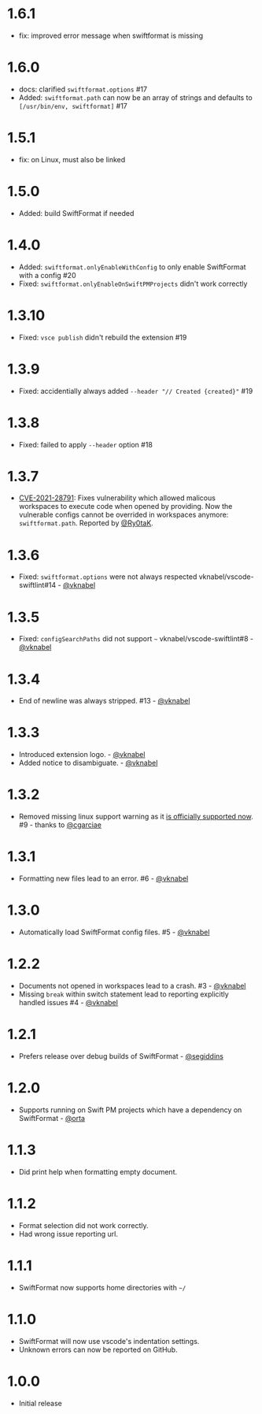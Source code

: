 # 1.6.1

- fix: improved error message when swiftformat is missing

# 1.6.0

- docs: clarified `swiftformat.options` #17
- Added: `swiftformat.path` can now be an array of strings and defaults to `[/usr/bin/env, swiftformat]` #17

# 1.5.1

- fix: on Linux, must also be linked

# 1.5.0

- Added: build SwiftFormat if needed

# 1.4.0

- Added: `swiftformat.onlyEnableWithConfig` to only enable SwiftFormat with a config #20
- Fixed: `swiftformat.onlyEnableOnSwiftPMProjects` didn't work correctly

# 1.3.10

- Fixed: `vsce publish` didn't rebuild the extension #19

# 1.3.9

- Fixed: accidentially always added `--header "// Created {created}"` #19

# 1.3.8

- Fixed: failed to apply `--header` option #18

# 1.3.7

- [CVE-2021-28791](https://cve.mitre.org/cgi-bin/cvename.cgi?name=CVE-2021-28791): Fixes vulnerability which allowed malicous workspaces to execute code when opened by providing. Now the vulnerable configs cannot be overrided in workspaces anymore: `swiftformat.path`. Reported by [@Ry0taK](https://github.com/Ry0taK).

# 1.3.6

- Fixed: `swiftformat.options` were not always respected vknabel/vscode-swiftlint#14 - [@vknabel](https://github.com/vknabel/)

# 1.3.5

- Fixed: `configSearchPaths` did not support `~` vknabel/vscode-swiftlint#8 - [@vknabel](https://github.com/vknabel/)

# 1.3.4

- End of newline was always stripped. #13 - [@vknabel](https://github.com/vknabel/)

# 1.3.3

- Introduced extension logo. - [@vknabel](https://github.com/vknabel/)
- Added notice to disambiguate. - [@vknabel](https://github.com/vknabel/)

# 1.3.2

- Removed missing linux support warning as it [is officially supported now](https://github.com/nicklockwood/SwiftFormat/issues/240#issuecomment-458776216). #9 - thanks to [@cgarciae](https://github.com/cgarciae/)

# 1.3.1

- Formatting new files lead to an error. #6 - [@vknabel](https://github.com/vknabel/)

# 1.3.0

- Automatically load SwiftFormat config files. #5 - [@vknabel](https://github.com/vknabel/)

# 1.2.2

- Documents not opened in workspaces lead to a crash. #3 - [@vknabel](https://github.com/vknabel/)
- Missing `break` within switch statement lead to reporting explicitly handled issues #4 - [@vknabel](https://github.com/vknabel/)

# 1.2.1

- Prefers release over debug builds of SwiftFormat - [@segiddins](https://github.com/segiddins)

# 1.2.0

- Supports running on Swift PM projects which have a dependency on SwiftFormat - [@orta](https://github.com/orta/)

# 1.1.3

- Did print help when formatting empty document.

# 1.1.2

- Format selection did not work correctly.
- Had wrong issue reporting url.

# 1.1.1

- SwiftFormat now supports home directories with `~/`

# 1.1.0

- SwiftFormat will now use vscode's indentation settings.
- Unknown errors can now be reported on GitHub.

# 1.0.0

- Initial release
